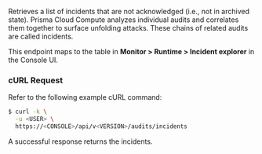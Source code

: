 Retrieves a list of incidents that are not acknowledged (i.e., not in archived state).
Prisma Cloud Compute analyzes individual audits and correlates them together to surface unfolding attacks.
These chains of related audits are called incidents. 

This endpoint maps to the table in **Monitor > Runtime > Incident explorer** in the Console UI.

### cURL Request

Refer to the following example cURL command:

```bash
$ curl -k \
  -u <USER> \
  https://<CONSOLE>/api/v<VERSION>/audits/incidents
```

A successful response returns the incidents.
